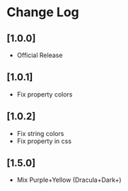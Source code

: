 # Change Log

## [1.0.0]

- Official Release

## [1.0.1]

- Fix property colors

## [1.0.2]

- Fix string colors
- Fix property in css

## [1.5.0]

- Mix Purple+Yellow (Dracula+Dark+)
